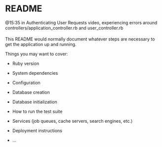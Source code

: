 # README

####
@15:35 in Authenticating User Requests video, experiencing errors around controllers/application_controller.rb and user_controller.rb
####

This README would normally document whatever steps are necessary to get the
application up and running.

Things you may want to cover:

* Ruby version

* System dependencies

* Configuration

* Database creation

* Database initialization

* How to run the test suite

* Services (job queues, cache servers, search engines, etc.)

* Deployment instructions

* ...

